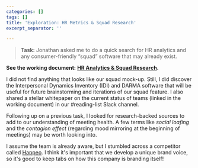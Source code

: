```yaml
---
categories: []
tags: []
title: 'Exploration: HR Metrics & Squad Research'
excerpt_separator: ''

---
```


> **Task:** Jonathan asked me to do a quick search for HR analytics and any consumer-friendly “squad” software that may already exist. 

**See the working document:** [**HR Analytics & Squad Research**](https://docs.google.com/document/d/1Cj1o63UEV8qP7M0ZWw0tyic1fF37vx2TL3a6E099pNA/edit?usp=sharing)**.**

I did not find anything that looks like our squad mock-up. Still, I did discover the Interpersonal Dynamics Inventory (IDI) and DARMA software that will be useful for future brainstorming and iterations of our squad feature. I also shared a stellar whitepaper on the current status of teams (linked in the working document) in our #reading-list Slack channel. 

Following up on a previous task, I looked for research-backed sources to add to our understanding of meeting health. A few terms like _social loafing_ and the _contagion effect_ (regarding mood mirroring at the beginning of meetings) may be worth looking into. 

I assume the team is already aware, but I stumbled across a competitor called [Happeo](https://www.happeo.com/?utm%20|%20term=happeo&utm%20|%20medium=ppc&utm%20|%20campaign=usa%2520%7C%2520Brand&utm%20|%20source=adwords&hsa%20|%20cam=1462879604&hsa%20|%20src=g&hsa%20|%20mt=e&hsa%20|%20ver=3&hsa%20|%20net=adwords&hsa%20|%20tgt=kwd-472204040336&hsa%20|%20acc=1105594464&hsa%20|%20grp=81556614204&hsa%20|%20kw=happeo&hsa%20|%20ad=393992429640&utm_term=happeo&utm_medium=ppc&utm_campaign=usa+%7C+Brand+%7C+Desktop+%5BE%5D&utm_source=adwords&hsa_cam=1462879604&hsa_src=g&hsa_mt=e&hsa_ver=3&hsa_net=adwords&hsa_tgt=kwd-472204040336&hsa_acc=1105594464&hsa_grp=81556614204&hsa_kw=happeo&hsa_ad=393992429640&gclid=CjwKCAjwgOGCBhAlEiwA7FUXkh_Uc8yXtgnavgVj1WB25ihyVgvRx9t_DWBjEOxuzue--QB2sHwA-BoCsZcQAvD_BwE). I think it's important that we develop a unique brand voice, so it's good to keep tabs on how this company is branding itself!